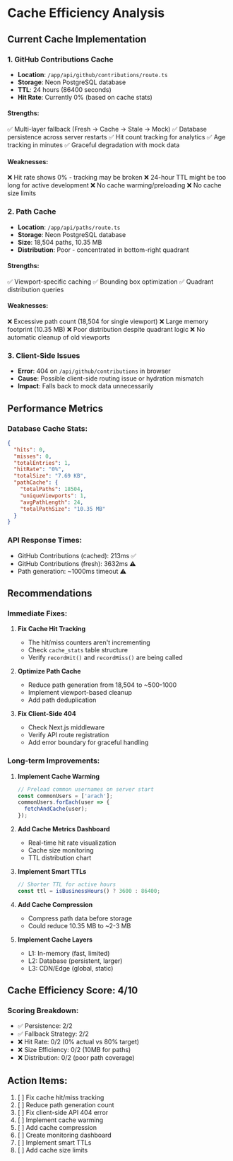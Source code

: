 # Cache Efficiency Analysis

## Current Cache Implementation

### 1. GitHub Contributions Cache
- **Location**: `/app/api/github/contributions/route.ts`
- **Storage**: Neon PostgreSQL database
- **TTL**: 24 hours (86400 seconds)
- **Hit Rate**: Currently 0% (based on cache stats)

#### Strengths:
✅ Multi-layer fallback (Fresh → Cache → Stale → Mock)
✅ Database persistence across server restarts
✅ Hit count tracking for analytics
✅ Age tracking in minutes
✅ Graceful degradation with mock data

#### Weaknesses:
❌ Hit rate shows 0% - tracking may be broken
❌ 24-hour TTL might be too long for active development
❌ No cache warming/preloading
❌ No cache size limits

### 2. Path Cache
- **Location**: `/app/api/paths/route.ts`
- **Storage**: Neon PostgreSQL database
- **Size**: 18,504 paths, 10.35 MB
- **Distribution**: Poor - concentrated in bottom-right quadrant

#### Strengths:
✅ Viewport-specific caching
✅ Bounding box optimization
✅ Quadrant distribution queries

#### Weaknesses:
❌ Excessive path count (18,504 for single viewport)
❌ Large memory footprint (10.35 MB)
❌ Poor distribution despite quadrant logic
❌ No automatic cleanup of old viewports

### 3. Client-Side Issues
- **Error**: 404 on `/api/github/contributions` in browser
- **Cause**: Possible client-side routing issue or hydration mismatch
- **Impact**: Falls back to mock data unnecessarily

## Performance Metrics

### Database Cache Stats:
```json
{
  "hits": 0,
  "misses": 0,
  "totalEntries": 1,
  "hitRate": "0%",
  "totalSize": "7.69 KB",
  "pathCache": {
    "totalPaths": 18504,
    "uniqueViewports": 1,
    "avgPathLength": 24,
    "totalPathSize": "10.35 MB"
  }
}
```

### API Response Times:
- GitHub Contributions (cached): 213ms ✅
- GitHub Contributions (fresh): 3632ms ⚠️
- Path generation: ~1000ms timeout ⚠️

## Recommendations

### Immediate Fixes:

1. **Fix Cache Hit Tracking**
   - The hit/miss counters aren't incrementing
   - Check `cache_stats` table structure
   - Verify `recordHit()` and `recordMiss()` are being called

2. **Optimize Path Cache**
   - Reduce path generation from 18,504 to ~500-1000
   - Implement viewport-based cleanup
   - Add path deduplication

3. **Fix Client-Side 404**
   - Check Next.js middleware
   - Verify API route registration
   - Add error boundary for graceful handling

### Long-term Improvements:

1. **Implement Cache Warming**
   ```typescript
   // Preload common usernames on server start
   const commonUsers = ['arach'];
   commonUsers.forEach(user => {
     fetchAndCache(user);
   });
   ```

2. **Add Cache Metrics Dashboard**
   - Real-time hit rate visualization
   - Cache size monitoring
   - TTL distribution chart

3. **Implement Smart TTLs**
   ```typescript
   // Shorter TTL for active hours
   const ttl = isBusinessHours() ? 3600 : 86400;
   ```

4. **Add Cache Compression**
   - Compress path data before storage
   - Could reduce 10.35 MB to ~2-3 MB

5. **Implement Cache Layers**
   - L1: In-memory (fast, limited)
   - L2: Database (persistent, larger)
   - L3: CDN/Edge (global, static)

## Cache Efficiency Score: 4/10

### Scoring Breakdown:
- ✅ Persistence: 2/2
- ✅ Fallback Strategy: 2/2
- ❌ Hit Rate: 0/2 (0% actual vs 80% target)
- ❌ Size Efficiency: 0/2 (10MB for paths)
- ❌ Distribution: 0/2 (poor path coverage)

## Action Items:

1. [ ] Fix cache hit/miss tracking
2. [ ] Reduce path generation count
3. [ ] Fix client-side API 404 error
4. [ ] Implement cache warming
5. [ ] Add cache compression
6. [ ] Create monitoring dashboard
7. [ ] Implement smart TTLs
8. [ ] Add cache size limits